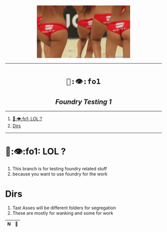 <p align="center">
<img src="px/f1.gif" width="300">
</p>


----

<h1 align="center"><code>🧮:👁️:fo1</code></h1>
<h2 align="center"><i>Foundry Testing 1 </i></h2>

----
1. [🧮:👁️:fo1: LOL ?](#️fo1-lol-)
2. [Dirs](#dirs)

----

# 🧮:👁️:fo1: LOL ?

1. This branch is for testing foundry related stuff 
2. because you want to use foundry for the work 

# Dirs 

1. Tast Asses will be different folders for segregation 
2. These are mostly for wanking and some for work 

N | 🔏
|:--:|:--:|
